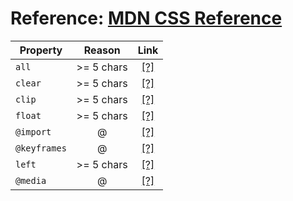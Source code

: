 # Reference: [MDN CSS Reference](https://developer.mozilla.org/en-US/docs/Web/CSS/Reference)

| Property                           | Reason     | Link                                    |
| ---------------------------------- |:---------------:| :--------------------------------: |
| `all`                              | >= 5 chars      | [[?]](https://developer.mozilla.org/en-US/docs/Web/CSS/all) |
| `clear`                            | >= 5 chars      | [[?]](https://developer.mozilla.org/en-US/docs/Web/CSS/clear) |
| `clip`                             | >= 5 chars      | [[?]](https://developer.mozilla.org/en-US/docs/Web/CSS/clip) |
| `float`                            | >= 5 chars      | [[?]](https://developer.mozilla.org/en-US/docs/Web/CSS/float) |
| `@import`                          | @               | [[?]](https://developer.mozilla.org/en-US/docs/Web/CSS/@import) |
| `@keyframes`                       | @               | [[?]](https://developer.mozilla.org/en-US/docs/Web/CSS/@keyframes) |
| `left`                             | >= 5 chars      | [[?]](https://developer.mozilla.org/en-US/docs/Web/CSS/left) |
| `@media`                           | @               | [[?]](https://developer.mozilla.org/en-US/docs/Web/CSS/@media) |